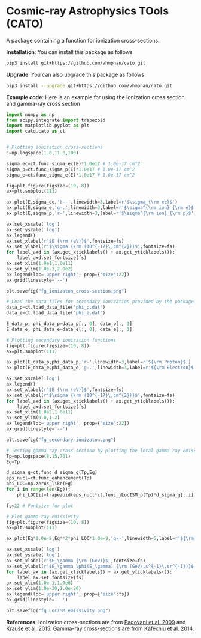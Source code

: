 # Cosmic-ray Astrophysics TOols (CATO)

A package containing a function for ionization cross-sections.

**Installation**: You can install this package as follows
```sh
pip3 install git+https://github.com/vhmphan/cato.git
```

**Upgrade**: You can also upgrade this package as follows
```sh
pip3 install --upgrade git+https://github.com/vhmphan/cato.git
```

**Example code**: Here is an example for using the ionization cross section and gamma-ray cross section
```python
import numpy as np
from scipy.integrate import trapezoid
import matplotlib.pyplot as plt
import cato.cato as ct


# Plotting ionization cross-sections 
E=np.logspace(1.0,11.0,100)

sigma_ec=ct.func_sigma_ec(E)*1.0e17 # 1.0e-17 cm^2
sigma_p=ct.func_sigma_p(E)*1.0e17 # 1.0e-17 cm^2
sigma_e=ct.func_sigma_e(E)*1.0e17 # 1.0e-17 cm^2

fig=plt.figure(figsize=(10, 8))
ax=plt.subplot(111)

ax.plot(E,sigma_ec,'b--',linewidth=3,label=r'$\sigma_{\rm ec}$')
ax.plot(E,sigma_e,'g-.',linewidth=3,label=r'$\sigma^{\rm ion}_{\rm e}$')
ax.plot(E,sigma_p,'r-',linewidth=3,label=r'$\sigma^{\rm ion}_{\rm p}$')

ax.set_xscale('log')
ax.set_yscale('log')
ax.legend()
ax.set_xlabel(r'$E {\rm (eV)}$',fontsize=fs)
ax.set_ylabel(r'$\sigma {\rm (10^{-17}\,cm^{2})}$',fontsize=fs)
for label_axd in (ax.get_xticklabels() + ax.get_yticklabels()):
    label_axd.set_fontsize(fs)
ax.set_xlim(1.0e1,1.0e11)
ax.set_ylim(1.0e-3,2.0e2)
ax.legend(loc='upper right', prop={"size":22})
ax.grid(linestyle='--')

plt.savefig("fg_ionizaton_cross-section.png")

# Load the data files for secondary ionization provided by the package
data_p=ct.load_data_file('phi_p.dat')
data_e=ct.load_data_file('phi_e.dat')

E_data_p, phi_data_p=data_p[:, 0], data_p[:, 1]
E_data_e, phi_data_e=data_e[:, 0], data_e[:, 1]

# Plotting secondary ionization functions
fig=plt.figure(figsize=(10, 8))
ax=plt.subplot(111)

ax.plot(E_data_p,phi_data_p,'r-',linewidth=3,label=r'${\rm Proton}$')
ax.plot(E_data_e,phi_data_e,'g-.',linewidth=3,label=r'${\rm Electron}$')

ax.set_xscale('log')
ax.legend()
ax.set_xlabel(r'$E {\rm (eV)}$',fontsize=fs)
ax.set_ylabel(r'$\sigma {\rm (10^{-17}\,cm^{2})}$',fontsize=fs)
for label_axd in (ax.get_xticklabels() + ax.get_yticklabels()):
    label_axd.set_fontsize(fs)
ax.set_xlim(1.0e2,1.0e11)
ax.set_ylim(0.0,1.2)
ax.legend(loc='upper right', prop={"size":22})
ax.grid(linestyle='--')

plt.savefig("fg_secondary-ionizaton.png")

# Testing gamma-ray cross-section by plotting the local gamma-ray emissivity
Tp=np.logspace(8,15,701)
Eg=Tp

d_sigma_g=ct.func_d_sigma_g(Tp,Eg) 
eps_nucl=ct.func_enhancement(Tp) 
phi_LOC=np.zeros_like(Eg)
for i in range(len(Eg)):
    phi_LOC[i]=trapezoid(eps_nucl*ct.func_jLocISM_p(Tp)*d_sigma_g[:,i],Tp) # eV^-1 s^-1

fs=22 # Fontsize for plot

# Plot gamma-ray emissivity
fig=plt.figure(figsize=(10, 8))
ax=plt.subplot(111)

ax.plot(Eg*1.0e-9,Eg**2*phi_LOC*1.0e-9,'g--',linewidth=5,label=r'${\rm Local\, Emissivity}$')

ax.set_xscale('log')
ax.set_yscale('log')
ax.set_xlabel(r'$E_\gamma {\rm (GeV)}$',fontsize=fs)
ax.set_ylabel(r'$E_\gamma \phi(E_\gamma) {\rm (GeV\,s^{-1}\,sr^{-1})}$',fontsize=fs)
for label_ax in (ax.get_xticklabels() + ax.get_yticklabels()):
    label_ax.set_fontsize(fs)
ax.set_xlim(1.0e-1,1.0e6)
ax.set_ylim(1.0e-30,1.0e-26)
ax.legend(loc='upper right', prop={"size":fs})
ax.grid(linestyle='--')

plt.savefig("fg_LocISM_emissivity.png")
```

**References**: Ionization cross-sections are from [Padovani et al. 2009](https://ui.adsabs.harvard.edu/abs/2009A%26A...501..619P/abstract) and [Krause et al. 2015](https://ui.adsabs.harvard.edu/abs/2015ICRC...34..518K/abstract). Gamma-ray cross-sections are from [Kafexhiu et al. 2014](https://ui.adsabs.harvard.edu/abs/2014PhRvD..90l3014K/abstract).
